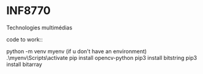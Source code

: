 # INF8770
Technologies multimédias

code to work::

python -m venv myenv (if u don't have an environment)
.\myenv\Scripts\activate
pip install opencv-python
pip3 install bitstring 
pip3 install bitarray
